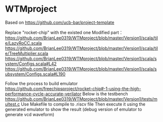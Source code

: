 # WTMproject
Based on https://github.com/ucb-bar/project-template

Replace "rocket-chip" with the existed one
Modified part：
https://github.com/BrianLee0319/WTMproject/blob/master/Version1/scala/tile/LazyRoCC.scala
https://github.com/BrianLee0319/WTMproject/blob/master/Version1/scala/tile/TreeMultiplier.scala
https://github.com/BrianLee0319/WTMproject/blob/master/Version1/scala/system/Configs.scala#L42
https://github.com/BrianLee0319/WTMproject/blob/master/Version1/scala/subsystem/Configs.scala#L190

Follow the process to build emulator
https://github.com/freechipsproject/rocket-chip#-1-using-the-high-performance-cycle-accurate-verilator
Below is the testbench
https://github.com/BrianLee0319/WTMproject/blob/master/Version1/tests/multest.c
Use Makefile to compile to .riscv file
Then execute it using the generated emulator to show the result
(debug version of emulator to generate vcd waveform)
